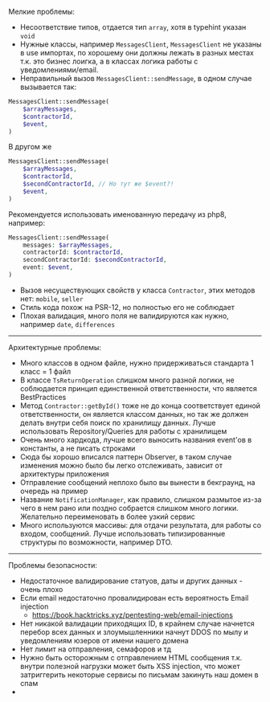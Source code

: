 Мелкие проблемы:
- Несоответствие типов, отдается тип `array`, хотя в typehint указан `void`
- Нужные классы, например `MessagesClient`, `MessagesClient` не указаны в use импортах, по хорошему они должны лежать в разных местах т.к. это бизнес лоигка, а в классах логика работы с уведомлениями/email.
- Неправильный вызов `MessagesClient::sendMessage`, в одном случае вызывается так:
```php
MessagesClient::sendMessage(
    $arrayMessages,
    $contractorId,
    $event,
)
```

В другом же
```php
MessagesClient::sendMessage(
    $arrayMessages,
    $contractorId,
    $secondContractorId, // Но тут же $event?!
    $event,
)
```
Рекомендуется использовать именованную передачу из php8, например:
```php
MessagesClient::sendMessage(
    messages: $arrayMessages,
    contractorId: $contractorId,
    secondContractorId: $secondContractorId,
    event: $event,
)
```
- Вызов несуществующих свойств у класса `Contractor`, этих методов нет: `mobile`, `seller`
- Стиль кода похож на PSR-12, но полностью его не соблюдает
- Плохая валидация, много поля не валидируются как нужно, например `date`, `differences`

---

Архитектурные проблемы:
- Много классов в одном файле, нужно придерживаться стандарта 1 класс = 1 файл
- В классе `TsReturnOperation` слишком много разной логики, не соблюдается принцип единственной ответственности, что является BestPractices
- Метод `Contractor::getById()` тоже не до конца соответствует единой ответственности, он является классом данных, но так же должен делать внутри себя поиск по хранилищу данных. Лучше использовать Repository/Queries для работы с хранилищем
- Очень много хардкода, лучше всего выносить названия event'ов в константы, а не писать строками
- Сюда бы хорошо вписался паттерн Observer, в таком случае изменения можно было бы легко отслеживать, зависит от архитектуры приложения
- Отправление сообщений неплохо было вы вынести в бекграунд, на очередь на пример
- Название `NotificationManager`, как правило, слишком размытое из-за чего в нем рано или поздно собрается слишком много логики. Желательно переименовать в более узкий сервис
- Много используются массивы: для отдачи результата, для работы со входом, сообщений. Лучше использовать типизированные структуры по возможности, например DTO.


---

Проблемы безопасности:
- Недостаточное валидирование статуов, даты и других данных - очень плохо
- Если email недостаточно провалидирован есть вероятность Email injection
  - https://book.hacktricks.xyz/pentesting-web/email-injections
- Нет никакой валидации приходящих ID, в крайнем случае начнется перебор всех данных и злоумышленники начнут DDOS по мылу и уведомлениям юзеров от имени нашего домена
- Нет лимит на отправления, семафоров и тд
- Нужно быть осторожным с отправлением HTML сообщения т.к. внутри полезной нагрузки может быть XSS injection, что может затриггерить некоторые сервисы по письмам закинуть наш домен в спам
- 